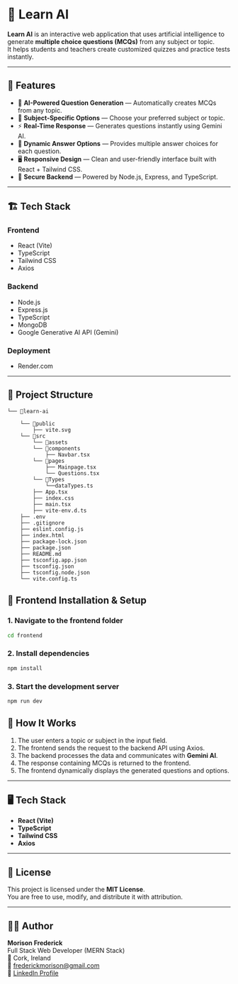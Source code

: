 # 🧠 Learn AI

**Learn AI** is an interactive web application that uses artificial intelligence to generate **multiple choice questions (MCQs)** from any subject or topic.  
It helps students and teachers create customized quizzes and practice tests instantly.

---

## 🚀 Features

- 🤖 **AI-Powered Question Generation** — Automatically creates MCQs from any topic.
- 🧠 **Subject-Specific Options** — Choose your preferred subject or topic.
- ⚡ **Real-Time Response** — Generates questions instantly using Gemini AI.
- 🧩 **Dynamic Answer Options** — Provides multiple answer choices for each question.
- 🖥️ **Responsive Design** — Clean and user-friendly interface built with React + Tailwind CSS.
- 🔐 **Secure Backend** — Powered by Node.js, Express, and TypeScript.

---

## 🏗️ Tech Stack

### Frontend
- React (Vite)
- TypeScript
- Tailwind CSS
- Axios

### Backend
- Node.js
- Express.js
- TypeScript
- MongoDB
- Google Generative AI API (Gemini)

### Deployment
- Render.com

---

## 📁 Project Structure


```
└── 📁learn-ai
        
    └── 📁public
        ├── vite.svg
    └── 📁src
        └── 📁assets
        └── 📁components
            ├── Navbar.tsx
        └── 📁pages
            ├── Mainpage.tsx
            └── Questions.tsx
        └── 📁Types
            └──dataTypes.ts
        ├── App.tsx
        ├── index.css
        ├── main.tsx
        ├── vite-env.d.ts
    ├── .env
    ├── .gitignore
    ├── eslint.config.js
    ├── index.html
    ├── package-lock.json
    ├── package.json
    ├── README.md
    ├── tsconfig.app.json
    ├── tsconfig.json
    ├── tsconfig.node.json
    └── vite.config.ts
```

## 🧩 Frontend Installation & Setup

### 1. Navigate to the frontend folder
```bash
cd frontend
```
### 2. Install dependencies

```bash
npm install
```
### 3. Start the development server

```bash
npm run dev
```

## 🧠 How It Works

1. The user enters a topic or subject in the input field.  
2. The frontend sends the request to the backend API using Axios.  
3. The backend processes the data and communicates with **Gemini AI**.  
4. The response containing MCQs is returned to the frontend.  
5. The frontend dynamically displays the generated questions and options.

---

## 🖥️ Tech Stack

- **React (Vite)**
- **TypeScript**
- **Tailwind CSS**
- **Axios**

---

## 📜 License

This project is licensed under the **MIT License**.  
You are free to use, modify, and distribute it with attribution.

---

## 👨‍💻 Author

**Morison Frederick**  
Full Stack Web Developer (MERN Stack)  
📍 Cork, Ireland  
📧 [frederickmorison@gmail.com](mailto:frederickmorison@gmail.com)  
🔗 [LinkedIn Profile](https://www.linkedin.com/in/morisonf/)

